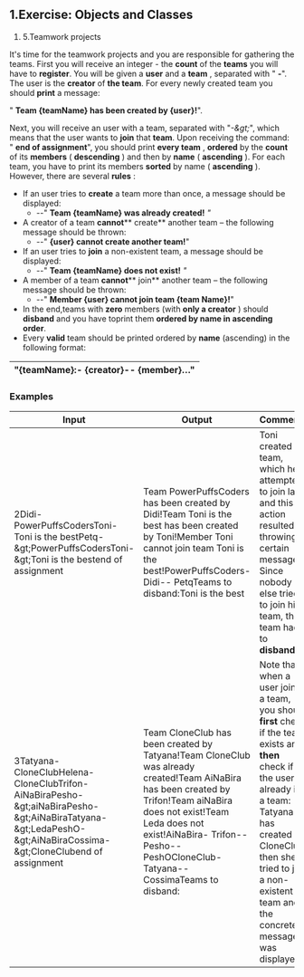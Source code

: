﻿## 1.Exercise: Objects and Classes

1. 5.Teamwork projects

It&#39;s time for the teamwork projects and you are responsible for gathering the teams. First you will receive an integer - the **count** of the **teams** you will have to **register**. You will be given a **user** and a **team** , separated with &quot; **-**&quot;.  The user is the **creator** of **the team**. For every newly created team you should **print** a message:

&quot; **Team {teamName} has been created by {user}!**&quot;.

Next, you will receive an user with a team, separated with &quot;_-\&gt;_&quot;, which means that the user wants to **join** that **team**. Upon receiving the command: &quot; **end of assignment**&quot;, you should print **every team** , **ordered** by the **count** of its **members** ( **descending** ) and then by **name** ( **ascending** ). For each team, you have to print its members **sorted** by name ( **ascending** ). However, there are several **rules** :

- If an user tries to **create** a team more than once, a message should be displayed:
  - --&quot; **Team {teamName} was already created!** _&quot;_
- A creator of a team **cannot**** create** another team – the following message should be thrown:
  - --&quot; **{user} cannot create another team!**&quot;
- If an user tries to **join** a non-existent team, a message should be displayed:
  - --&quot; **Team {teamName} does not exist!** _&quot;_
- A member of a team **cannot**** join** another team – the following message should be thrown:
  - --&quot; **Member {user} cannot join team {team Name}!**&quot;
- In the end,teams with **zero** members (with **only a creator** ) should **disband** and you have toprint them **ordered by name in ascending order**.
-  Every **valid** team should be printed ordered by **name** (ascending) in the following format:

| &quot;{teamName}:- {creator}-- {member}…&quot; |
| --- |

### Examples

| **Input** | **Output** | **Comments** |
| --- | --- | --- |
| 2Didi-PowerPuffsCodersToni-Toni is the bestPetq-\&gt;PowerPuffsCodersToni-\&gt;Toni is the bestend of assignment | Team PowerPuffsCoders has been created by Didi!Team Toni is the best has been created by Toni!Member Toni cannot join team Toni is the best!PowerPuffsCoders- Didi-- PetqTeams to disband:Toni is the best | Toni created a team, which he attempted to join later and this action resulted in throwing a certain message. Since nobody else tried to join his team, the team had to **disband**. |
| 3Tatyana-CloneClubHelena-CloneClubTrifon-AiNaBiraPesho-\&gt;aiNaBiraPesho-\&gt;AiNaBiraTatyana-\&gt;LedaPeshO-\&gt;AiNaBiraCossima-\&gt;CloneClubend of assignment | Team CloneClub has been created by Tatyana!Team CloneClub was already created!Team AiNaBira has been created by Trifon!Team aiNaBira does not exist!Team Leda does not exist!AiNaBira- Trifon-- Pesho-- PeshOCloneClub- Tatyana-- CossimaTeams to disband: | Note that when a user joins a team, you should **first** check if the team exists and **then** check if the user is already in a team: Tatyana has created CloneClub, then she tried to join a non-existent team and the concrete message was displayed. |

